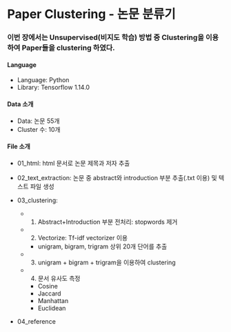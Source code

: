 # Paper Clustering - 논문 분류기

### 이번 장에서는 Unsupervised(비지도 학습) 방법 중 Clustering을 이용하여 Paper들을 clustering 하였다.

#### Language
- Language: Python
- Library: Tensorflow 1.14.0

#### Data 소개
- Data: 논문 55개
- Cluster 수: 10개

#### File 소개
- 01_html: html 문서로 논문 제목과 저자 추출
- 02_text_extraction: 논문 중 abstract와 introduction 부분 추출(.txt 이용) 및 텍스트 파일 생성
- 03_clustering: 
  - 1) Abstract+Introduction 부분 전처리: stopwords 제거
  - 2) Vectorize: Tf-idf vectorizer 이용
    - unigram, bigram, trigram 상위 20개 단어를 추출
  - 3) unigram + bigram + trigram을 이용하여 clustering
  - 4) 문서 유사도 측정
    - Cosine
    - Jaccard
    - Manhattan
    - Euclidean
    
- 04_reference
